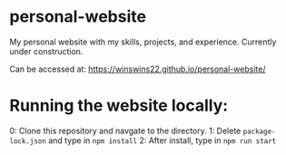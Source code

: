 # personal-website
 My personal website with my skills, projects, and experience. Currently under construction.
 
 Can be accessed at: https://winswins22.github.io/personal-website/

# Running the website locally:
 0: Clone this repository and navgate to the directory.
 1: Delete ```package-lock.json``` and type in ```npm install```
 2: After install, type in ```npm run start```